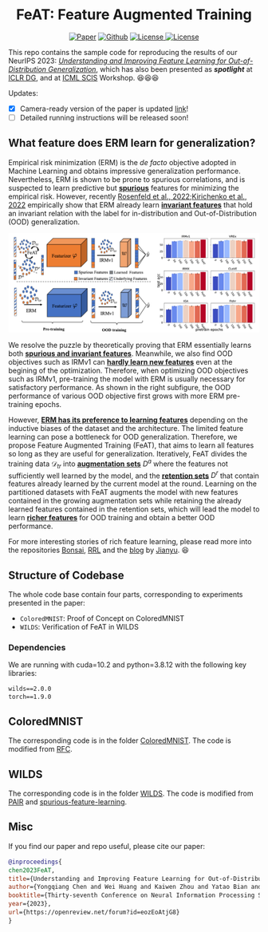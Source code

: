 <h1 align="center">FeAT: Feature Augmented Training</h1>
<p align="center">
    <a href="https://arxiv.org/abs/2304.11327"><img src="https://img.shields.io/badge/arXiv-2304.11327-b31b1b.svg" alt="Paper"></a>
    <a href="https://github.com/LFhase/FeAT"><img src="https://img.shields.io/badge/-Github-grey?logo=github" alt="Github"></a>
    <!-- <a href=""><img src="https://colab.research.google.com/assets/colab-badge.svg" alt="Colab"></a> -->
    <a href="https://openreview.net/forum?id=eozEoAtjG8"> <img alt="License" src="https://img.shields.io/static/v1?label=Pub&message=NeurIPS%2723&color=blue"> </a>
    <a href="https://github.com/LFhase/PAIR/blob/main/LICENSE"> <img alt="License" src="https://img.shields.io/github/license/LFhase/PAIR?color=blue"> </a>
    <!-- <a href="https://neurips.cc/virtual/2022/poster/54643"> <img src="https://img.shields.io/badge/Video-grey?logo=Kuaishou&logoColor=white" alt="Video"></a> -->
    <!-- <a href="https://lfhase.win/files/slides/PAIR.pdf"> <img src="https://img.shields.io/badge/Slides-grey?&logo=MicrosoftPowerPoint&logoColor=white" alt="Slides"></a> -->
   <!--  <a href="https://icml.cc/media/PosterPDFs/ICML%202022/a8acc28734d4fe90ea24353d901ae678.png"> <img src="https://img.shields.io/badge/Poster-grey?logo=airplayvideo&logoColor=white" alt="Poster"></a> -->
</p>

This repo contains the sample code for reproducing the results of our NeurIPS 2023: *[Understanding and Improving Feature Learning for Out-of-Distribution Generalization](https://arxiv.org/abs/2304.11327)*, which has also been presented as ***spotlight*** at [ICLR DG](https://domaingen.github.io/), and at [ICML SCIS](https://sites.google.com/view/scis-workshop/home) Workshop. 😆😆😆

Updates:

<!-- - [x] Results are updated to [Wilds leaderboard](https://wilds.stanford.edu/leaderboard/). Note there are some slight differences due to the [evaluation](./WILDS/README.md).
- [x] Camera ready version of the paper [link](https://openreview.net/forum?id=esFxSb_0pSL)!
- [x] PAIR is accepted as an ***oral presentation*** by [ICLR DG](https://domaingen.github.io/) workshop! -->

- [x] Camera-ready version of the paper is updated [link](https://arxiv.org/abs/2304.11327)!
- [ ] Detailed running instructions will be released soon!

## What feature does ERM learn for generalization?
Empirical risk minimization (ERM) is the *de facto* objective adopted in Machine Learning and obtains impressive generalization performance. Nevertheless, ERM is shown to be prone to spurious correlations, and is suspected to learn predictive but **<ins>spurious</ins>** features for minimizing the empirical risk.
However, recently [Rosenfeld et al., 2022](https://arxiv.org/abs/2202.06856);[Kirichenko et al., 2022](https://arxiv.org/abs/2204.02937) empirically show that ERM already learn **<ins>invariant features</ins>** that hold an invariant relation with the label for in-distribution and Out-of-Distribution (OOD) generalization.

<p align="center"><img src="./figures/feat_motivation.png"></p>

We resolve the puzzle by theoretically proving that ERM essentially learns both **<ins>spurious and invariant features</ins>**. 
Meanwhile, we also find OOD objectives such as IRMv1 can **<ins>hardly learn new features</ins>** even at the begining of the optimization.
Therefore, when optimizing OOD objectives such as IRMv1, pre-training the model with ERM is usually necessary for satisfactory performance. 
As shown in the right subfigure, the OOD performance of various OOD objective first grows with more ERM pre-training epochs. 

However, **<ins>ERM has its preference to learning features</ins>** depending on the inductive biases of the dataset and the architecture. The limited feature learning can pose a bottleneck for OOD generalization. Therefore, we propose Feature Augmented Training (FeAT), that aims to learn all features so long as they are useful for generalization. Iteratively, FeAT divides the training data $\mathcal{D}_{tr}$ into **<ins>augmentation sets</ins>** $D^a$ where the features not sufficiently well learned by the model, and the **<ins>retention sets</ins>** $D^r$ that contain features already learned by the current model at the round. Learning on the partitioned datasets with FeAT augments the model with new features contained in the growing augmentation sets while retaining the already learned features contained in the retention sets, which will lead the model to learn **<ins>richer features</ins>** for OOD training and obtain a better OOD performance.

For more interesting stories of rich feature learning, please read more into the repositories [Bonsai](https://github.com/TjuJianyu/RFC), [RRL](https://github.com/TjuJianyu/RRL) and the [blog](https://www.jianyuzhang.com/blog/rich-representation-learning) by [Jianyu](https://www.jianyuzhang.com/home). 😆


## Structure of Codebase

The whole code base contain four parts, corresponding to experiments presented in the paper:

- `ColoredMNIST`: Proof of Concept on ColoredMNIST
- `WILDS`: Verification of FeAT in WILDS


### Dependencies
We are running with cuda=10.2 and python=3.8.12 with the following key libraries:
```
wilds==2.0.0
torch==1.9.0
```

## ColoredMNIST

The corresponding code is in the folder [ColoredMNIST](./ColoredMNIST).
The code is modified from [RFC](https://github.com/TjuJianyu/RFC/).

<!-- To reproduce results of FeAT, simply run the following commands under the directory:

For the original ColoredMNIST data (CMNIST-25):

```
python run_exp.py  --methods pair  --verbose True --penalty_anneal_iters 150 --dataset coloredmnist025 --n_restarts 10 --lr 0.1 --opt 'pair' 
```

For the modified ColoredMNIST data (CMNIST-01):

```
python run_exp.py  --methods pair  --verbose True --penalty_anneal_iters 150 --dataset coloredmnist01 --n_restarts 10 --lr 0.01 --opt 'pair'
``` -->

## WILDS

The corresponding code is in the folder [WILDS](./WILDS).
The code is modified from [PAIR](https://github.com/LFhase/PAIR) and [spurious-feature-learning](https://github.com/izmailovpavel/spurious_feature_learning).


<!-- To run with wilds codes,
for example,

```
python main.py --need_pretrain --data-dir ./data --dataset civil --algorithm pair -pc 3 --seed 0 -ac 1e-4 -al
```

We add additional commands to control `PAIR-o`:

- `-pc`: specify preferences;
- `--use_old`: to avoid repeated pretraining of ERM and directly use the pretrained weights;

To avoid negative loss inputs, we use the following commands to adjust IRMv1 loss values:

- `-al` and `-ac`: adjust negative irm penalties in pair by multiplying a negative number;
- `-ai`: adjust negative irm penalties in pair by adding up a sufficient large number;

We also provide a accelerated mode by freezing the featurizer by specifying `--frozen`.
The running scripts fow wilds experiments can be found [here](./WILDS/scripts). -->



## Misc

If you find our paper and repo useful, please cite our paper:

```bibtex
@inproceedings{
chen2023FeAT,
title={Understanding and Improving Feature Learning for Out-of-Distribution Generalization},
author={Yongqiang Chen and Wei Huang and Kaiwen Zhou and Yatao Bian and Bo Han and James Cheng},
booktitle={Thirty-seventh Conference on Neural Information Processing Systems},
year={2023},
url={https://openreview.net/forum?id=eozEoAtjG8}
}
```
